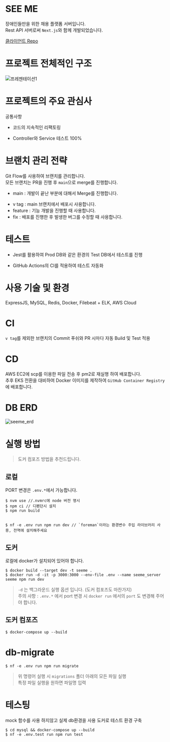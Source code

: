 # SEE ME

장애인들만을 위한 채용 플랫폼 서버입니다.    
Rest API 서버로써 `Next.js`와 함께 개발되었습니다.

[클라이언트 Repo](https://github.com/volunteer-project-1/volunteer_client)

# 프로젝트 전체적인 구조

![프레젠테이션1](https://user-images.githubusercontent.com/50390565/166633875-60970dba-76e5-417c-851e-151d1639075a.jpg)

# 프로젝트의 주요 관심사

공통사항

- 코드의 지속적인 리팩토링

* Controller와 Service 테스트 100%

# 브랜치 관리 전략

Git Flow를 사용하여 브랜치를 관리합니다.  
모든 브랜치는 PR을 진행 후 `main`으로 merge를 진행합니다.

- main : 개발이 끝난 부분에 대해서 Merge를 진행합니다.

* v tag : main 브랜치에서 배포시 사용합니다.
* feature : 기능 개발을 진행할 때 사용합니다.
* fix : 배포를 진행한 후 발생한 버그를 수정할 때 사용합니다.

# 테스트

- Jest를 활용하여 Prod DB와 같은 환경의 Test DB에서 테스트를 진행

* GitHub Actions의 CI를 적용하여 테스트 자동화

# 사용 기술 및 환경

ExpressJS, MySQL, Redis, Docker, Filebeat + ELK, AWS Cloud

# CI

`v tag`를 제외한 브랜치의 Commit 푸쉬와 PR 시마다 자동 Build 및 Test 적용

# CD

AWS EC2에 scp를 이용한 파일 전송 후 pm2로 재실행 하여 배포합니다.  
추후 EKS 전환을 대비하여 Docker 이미지를 제작하여 `GitHub Container Registry`에 배포합니다.

# DB ERD

![seeme_erd](https://user-images.githubusercontent.com/50390565/166513564-f0bd5d3c-444b-4093-a114-fab2e59df619.png)

# 실행 방법

> 도커 컴포즈 방법을 추천드립니다.

## 로컬

PORT 변경은 `.env.*`에서 가능합니다.

```
$ nvm use //.nvmrc에 node 버전 명시
$ npm ci // 디펜던시 설치
$ npm run build


$ nf -e .env run npm run dev // `foreman`이라는 환경변수 주입 라이브러리 사용, 전역에 설치해주세요
```

## 도커

로컬에 docker가 설치되어 있어야 합니다.

```
$ docker build --target dev -t seeme .
$ docker run -d -it -p 3000:3000 --env-file .env --name seeme_server seeme npm run dev
```

> `-d` 는 백그라운드 실행 옵션 입니다. (도커 컴포즈도 마찬가지)  
> 주의 사항 : `.env.*` 에서 port 변경 시 `docker run` 에서의 `port` 도 변경해 주어야 합니다.

## 도커 컴포즈

```
$ docker-compose up --build
```

# db-migrate

```
$ nf -e .env run npm run migrate
```

> 위 명령어 실행 시 `migrations` 폴더 아래의 모든 파일 실행  
> 특정 파일 실행을 원하면 파일명 입력

# 테스팅

mock 함수를 사용 하지않고 실제 db환경을 사용
도커로 테스트 환경 구축

```
$ cd mysql && docker-compose up --build
$ nf -e .env.test run npm run test
```

